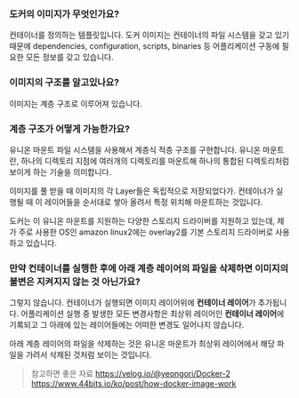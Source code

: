 ### 도커의 이미지가 무엇인가요?

컨테이너를 정의하는 템플릿입니다. 도커 이미지는 컨테이너의 파일 시스템을 갖고 있기 때문에 dependencies, configuration, scripts, binaries 등 어플리케이션 구동에 필요한 모든 정보를 갖고 있습니다.

### 이미지의 구조를 알고있나요?

이미지는 계층 구조로 이루어져 있습니다.

### 계층 구조가 어떻게 가능한가요?

유니온 마운트 파일 시스템을 사용해서 계층식 적층 구조를 구현합니다. 유니온 마운트란, 하나의 디렉토리 지점에 여러개의 디렉토리를 마운트해 하나의 통합된 디렉토리처럼 보이게 하는 기술을 의미합니다.

이미지를 풀 받을 때 이미지의 각 Layer들은 독립적으로 저장되었다가. 컨테이너가 실행될 때 이 레이어들을 순서대로 쌓아 올려서 특정 위치해 마운트하는 것입니다. 

도커는 이 유니온 마운트를 지원하는 다양한 스토리지 드라이버를 지원하고 있는데, 제가 주로 사용한 OS인 amazon linux2에는 overlay2를 기본 스토리지 드라이버로 사용하고 있습니다.


### 만약 컨테이너를 실행한 후에 아래 계층 레이어의 파일을 삭제하면 이미지의 불변은 지켜지지 않는 것 아닌가요?

그렇지 않습니다. 컨테이너가 실행되면 이미지 레이어위에 **컨테이너 레이어**가 추가됩니다. 어플리케이션 실행 중 발생한 모든 변경사항은 최상위 레이어인 **컨테이너 레이어**에 기록되고 그 아래에 있는 레이어들에는 어떠한 변경도 일어나지 않습니다.

아래 계층 레이어의 파일을 삭제하는 것은 유니온 마운트가 최상위 레이어에서 해당 파일을 가려서 삭제된 것처럼 보이는 것입니다.






>참고하면 좋은 자료
https://velog.io/@yeongori/Docker-2
https://www.44bits.io/ko/post/how-docker-image-work
